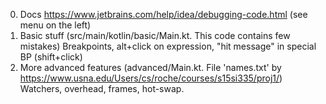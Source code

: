 0. Docs
https://www.jetbrains.com/help/idea/debugging-code.html (see menu on the left)
1. Basic stuff (src/main/kotlin/basic/Main.kt. This code contains few mistakes)
Breakpoints, alt+click on expression, "hit message" in special BP (shift+click)
2. More advanced features (advanced/Main.kt. File 'names.txt' by https://www.usna.edu/Users/cs/roche/courses/s15si335/proj1/)
 Watchers, overhead, frames, hot-swap.